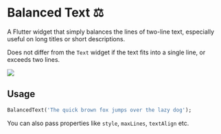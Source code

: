 # Balanced Text ⚖️

A Flutter widget that simply balances the lines of two-line text, especially useful on long titles or short descriptions.

Does not differ from the `Text` widget if the text fits into a single line, or exceeds two lines.

![](https://raw.githubusercontent.com/rasitayaz/flutter-balanced-text/master/sample.jpg)


## Usage

```dart
BalancedText('The quick brown fox jumps over the lazy dog');
```

You can also pass properties like `style`, `maxLines`, `textAlign` etc.
